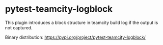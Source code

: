 # pytest-teamcity-logblock

This plugin introduces a block structure in teamcity build log if the output is not captured.

Binary distribution: https://pypi.org/project/pytest-teamcity-logblock/
